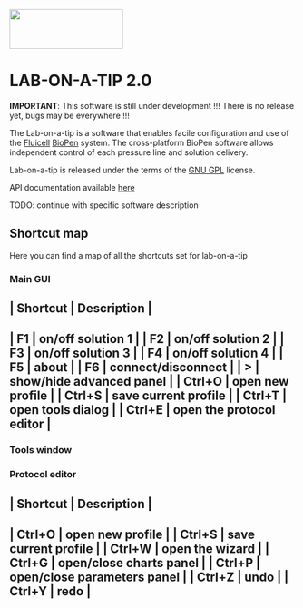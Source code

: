 <a href="http://fluicell.com/"><img src="https://github.com/bellonemauro/Labonatip2.0/blob/master/apps/Lab-on-a-tip/icons/fluicell_logo_BIG.png"  width="200" height="70" /></a>

# LAB-ON-A-TIP 2.0

**IMPORTANT**: This software is still under development !!! There is no release yet, bugs may be everywhere !!!

The Lab-on-a-tip is a software that enables facile configuration and use of the <a href="http://fluicell.com/">Fluicell</a> <a href="http://fluicell.com/thebiopensystem/">BioPen</a> system. 
The cross-platform BioPen software allows independent control of each pressure line and solution delivery.

Lab-on-a-tip is released under the terms of the <a href="https://www.gnu.org/licenses/gpl-3.0.en.html">GNU GPL</a> license. 

API documentation available <a href="https://bellonemauro.github.io/PPC1API-docs.io/">here</a>


TODO: continue with specific software description

## Shortcut map

Here you can find a map of all the shortcuts set for lab-on-a-tip

### Main GUI

| Shortcut |  Description              |
----------------------------------------
| F1       |  on/off solution 1        |
| F2       |  on/off solution 2        |
| F3       |  on/off solution 3        |
| F4       |  on/off solution 4        |
| F5       |  about                    |
| F6       |  connect/disconnect       |
| >        |  show/hide advanced panel |
| Ctrl+O   |  open new profile         |
| Ctrl+S   |  save current profile     |
| Ctrl+T   |  open tools dialog        |
| Ctrl+E   |  open the protocol editor |
----------------------------------------

### Tools window

### Protocol editor

| Shortcut |  Description                |
------------------------------------------
| Ctrl+O   | open new profile            |
| Ctrl+S   | save current profile        |
| Ctrl+W   | open the wizard             |
| Ctrl+G   | open/close charts panel     |
| Ctrl+P   | open/close parameters panel |
| Ctrl+Z   | undo                        |
| Ctrl+Y   | redo                        |
-----------------------------------------